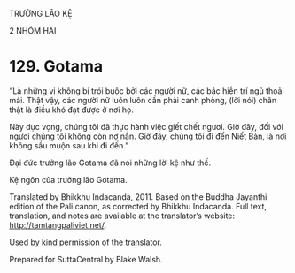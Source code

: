 TRƯỞNG LÃO KỆ

2 NHÓM HAI

# 129\. Gotama

“Là những vị không bị trói buộc bởi các người nữ, các bậc hiền trí ngủ thoải mái. Thật vậy, các người nữ luôn luôn cần phải canh phòng, (lời nói) chân thật là điều khó đạt được ở nơi họ.

Này dục vọng, chúng tôi đã thực hành việc giết chết ngươi. Giờ đây, đối với ngươi chúng tôi không còn nợ nần. Giờ đây, chúng tôi đi đến Niết Bàn, là nơi không sầu muộn sau khi đi đến.”

Đại đức trưởng lão Gotama đã nói những lời kệ như thế.

Kệ ngôn của trưởng lão Gotama.

Translated by Bhikkhu Indacanda, 2011. Based on the Buddha Jayanthi edition of the Pali canon, as corrected by Bhikkhu Indacanda. Full text, translation, and notes are available at the translator’s website: http://tamtangpaliviet.net/.

Used by kind permission of the translator.

Prepared for SuttaCentral by Blake Walsh.